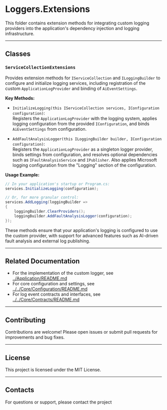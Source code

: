 # Loggers.Extensions

This folder contains extension methods for integrating custom logging providers into the application's dependency injection and logging infrastructure.

---

## Classes

### `ServiceCollectionExtensions`
Provides extension methods for `IServiceCollection` and `ILoggingBuilder` to configure and initialize logging services, including registration of the custom `ApplicationLogProvider` and binding of `AiEventSettings`.

**Key Methods:**
- `InitializeLogging(this IServiceCollection services, IConfiguration configuration)`:  
  Registers the `ApplicationLogProvider` with the logging system, applies logging configuration from the provided `IConfiguration`, and binds `AiEventSettings` from configuration.

- `AddFaultAnalysisLogger(this ILoggingBuilder builder, IConfiguration configuration)`:  
  Registers the `ApplicationLogProvider` as a singleton logger provider, binds settings from configuration, and resolves optional dependencies such as `IFaultAnalysisService` and `IPublisher`. Also applies Microsoft logging configuration from the "Logging" section of the configuration.

**Usage Example:**
```csharp
// In your application's startup or Program.cs:
services.InitializeLogging(configuration);

// Or, for more granular control:
services.AddLogging(loggingBuilder =>
{
    loggingBuilder.ClearProviders();
    loggingBuilder.AddFaultAnalysisLogger(configuration);
});
```

These methods ensure that your application's logging is configured to use the custom provider, with support for advanced features such as AI-driven fault analysis and external log publishing.

---

## Related Documentation

- For the implementation of the custom logger, see [../Application/README.md](../Application/README.md)
- For core configuration and settings, see [../../Core/Configuration/README.md](../../Core/Configuration/README.md)
- For log event contracts and interfaces, see [../../Core/Contracts/README.md](../../Core/Contracts/README.md)

---

## Contributing

Contributions are welcome! Please open issues or submit pull requests for improvements and bug fixes.

---

## License

This project is licensed under the MIT License.

---

## Contacts

For questions or support, please contact the project